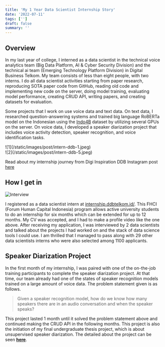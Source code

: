 ```yaml
---
title: 'My 1 Year Data Scientist Internship Story'
date: '2022-07-11'
tags: ['']
draft: false
summary: ''
---
```


## Overview

In my last year of college, I interned as a data scientist in the technical voice analytics team (Big Data Platform, AI & Cyber Security Division) and the technical ai team (Emerging Technology Platform Division) in Digital Business Telkom. My team consists of less than eight people, with two interns. I do all data scientist activities starting from paper research, reproducing SOTA paper code from GitHub, reading old code and implementing new code on the server, doing model training, evaluating model performance, creating CRUD API, writing papers, and creating datasets for evaluation.

Some projects that I work on use voice data and text data. On text data, I researched question-answering systems and trained big language RoBERTa model on the Indonesian using the [Indo4B](https://www.indobenchmark.com/) dataset by utilizing several GPUs on the server. On voice data, I developed a speaker diarization project that includes voice activity detection, speaker recognition, and voice identification tasks.


<div className="flex flex-wrap -mx-2 overflow-hidden xl:-mx-2">
  <div className="my-1 px-2 w-full overflow-hidden xl:my-1 xl:px-2 xl:w-1/2">
    ![1](/static/images/post/intern-ddb-1.jpeg)
  </div>
  <div className="my-1 px-2 w-full overflow-hidden xl:my-1 xl:px-2 xl:w-1/2">
    ![2](/static/images/post/intern-ddb-5.jpeg)
  </div>
</div>

Read about my internship journey from Digi Inspiration DDB Instagram post [here](https://www.instagram.com/p/CZZFAYovC8x/?utm_source=ig_web_copy_link)

## How I get in

![Interview](/static/gifs/post-intern-ddb.gif)

I registered as a data scientist intern at [internship.ddbtelkom.id/](https://internship.ddbtelkom.id/). This FHCI (Forum Human Capital Indonesia) program allows active university students to do an internship for six months which can be extended for up to 12 months. My CV was accepted, and I had to make a profile video like the one above. After receiving my application, I was interviewed by 2 data scientists and talked about the projects I had worked on and the stack of data science tools I could use. I am thrilled that I managed to pass along with 29 other data scientists interns who were also selected among 1100 applicants.


## Speaker Diarization Project

In the first month of my internship, I was paired with one of the on-the-job training participants to complete the speaker diarization project. At that time, our team already had one of the states of speaker recognition models trained on a large amount of voice data. The problem statement given is as follows.

> Given a speaker recognition model, how do we know how many speakers there are in an audio conversation and when the speaker speaks?

This project lasted 1 month until it solved the problem statement above and continued making the CRUD API in the following months. This project is also the initiation of my final undergraduate thesis project, which is about unsupervised speaker diarization. The detailed about the project can be seen **[here](https://www.aradinka.com/blog/project-audio-conversation-transcription)**.